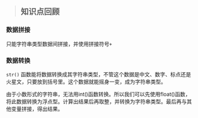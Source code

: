 > ## 知识点回顾

### 数据拼接

只能字符串类型数据间拼接，并使用拼接符号`+`

### 数据转换

`str()` 函数能将数据转换成其字符串类型，不管这个数据是中文、数字、标点还是火星文，只要放到括号里。这个数据就能摇身一变，成为字符串类型。

由于小数形式的字符串，无法用int()函数转换。所以我们可以先使用float()函数，将此数据转换为浮点型。计算出结果后再取整，并转换为字符串类型。最后再与其他变量拼接，得出结果。